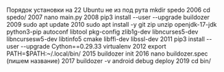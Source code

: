 Порядок установки на 22 Ubuntu
не из под рута
 mkdir spedo
 2006  cd spedo/
 2007  nano main.py
 2008  pip3 install --user --upgrade buildozer
 2009  sudo apt update
 2010  sudo apt install -y git zip unzip openjdk-17-jdk python3-pip autoconf libtool pkg-config zlib1g-dev libncurses5-dev libncursesw5-dev libtinfo5 cmake libffi-dev libssl-dev
 2011  pip3 install --user --upgrade Cython==0.29.33 virtualenv
 2012  export PATH=$PATH:~/.local/bin/
 2015  buildozer init
 2016  nano buildozer.spec (пишем название)
 2017  buildozer -v android debug deploy
 2019  cd bin/
